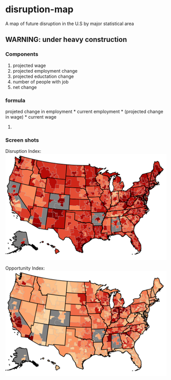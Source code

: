 # disruption-map
A map of future disruption in the U.S by major statistical area

## WARNING: under heavy construction

### Components 
1. projected wage
2. projected employment change
3. projected eductation change
4. number of people with job
5. net change

### formula

projeted change in employment * current employment * 
(projected change in wage) * current wage

1. 

### Screen shots

Disruption Index:
![di](/img/betteropportunityindex.PNG)


Opportunity Index:
![oi](/img/disruptionindex.PNG)
